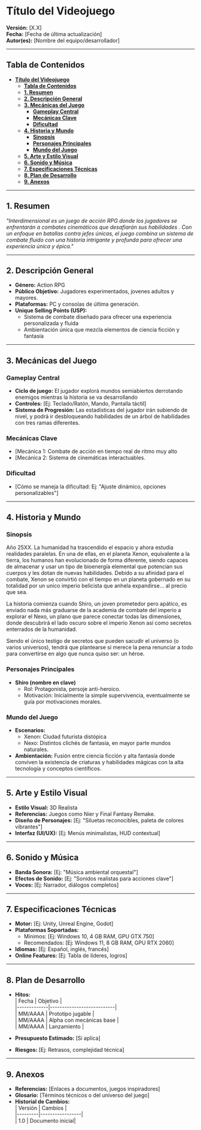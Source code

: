 # **Título del Videojuego**  
**Versión:** [X.X]  
**Fecha:** [Fecha de última actualización]  
**Autor(es):** [Nombre del equipo/desarrollador]  

---

## **Tabla de Contenidos**  
- [**Título del Videojuego**](#título-del-videojuego)
  - [**Tabla de Contenidos**](#tabla-de-contenidos)
  - [**1. Resumen**](#1-resumen)
  - [**2. Descripción General**](#2-descripción-general)
  - [**3. Mecánicas del Juego**](#3-mecánicas-del-juego)
    - [**Gameplay Central**](#gameplay-central)
    - [**Mecánicas Clave**](#mecánicas-clave)
    - [**Dificultad**](#dificultad)
  - [**4. Historia y Mundo**](#4-historia-y-mundo)
    - [**Sinopsis**](#sinopsis)
    - [**Personajes Principales**](#personajes-principales)
    - [**Mundo del Juego**](#mundo-del-juego)
  - [**5. Arte y Estilo Visual**](#5-arte-y-estilo-visual)
  - [**6. Sonido y Música**](#6-sonido-y-música)
  - [**7. Especificaciones Técnicas**](#7-especificaciones-técnicas)
  - [**8. Plan de Desarrollo**](#8-plan-de-desarrollo)
  - [**9. Anexos**](#9-anexos)

---

## **1. Resumen**  

 *"Interdimensional es un juego de acción RPG donde los jugadores se enfrentarán a combates cinemáticos que desafiarán sus habilidades . Con un enfoque en batallas contra jefes únicas, el juego combina un sistema de combate fluido con una historia intrigante y profunda para ofrecer una experiencia única y épica."*

---

## **2. Descripción General**  
- **Género:** Action RPG
- **Público Objetivo:** Jugadores experimentados, jovenes adultos y mayores.
- **Plataformas:** PC y consolas de última generación.
- **Unique Selling Points (USP):**  
  - Sistema de combate diseñado para ofrecer una experiencia personalizada y fluida 
  - Ambientación única que mezcla elementos de ciencia ficción y fantasía 

---

## **3. Mecánicas del Juego**  
### **Gameplay Central**  
- **Ciclo de juego:** El jugador explorá mundos semiabiertos derrotando enemigos mientras la historia se va desarrollando 
- **Controles:** [Ej: Teclado/Ratón, Mando, Pantalla táctil]  
- **Sistema de Progresión:** Las estadísticas del jugador irán subiendo de nivel, y podrá ir desbloqueando habilidades de un árbol de habilidades con tres ramas diferentes.

### **Mecánicas Clave**  
- [Mecánica 1: Combate de acción en tiempo real de ritmo muy alto  
- [Mecánica 2: Sistema de cinemáticas interactuables.  

### **Dificultad**  
- [Cómo se maneja la dificultad: Ej: "Ajuste dinámico, opciones personalizables"]  

---

## **4. Historia y Mundo**  
### **Sinopsis**  
Año 25XX. La humanidad ha trascendido el espacio y ahora estudia realidades paralelas.
 En una de ellas, en el planeta Xenon, equivalente a la tierra, los humanos han evolucionado de forma diferente, siendo capaces de almacenar y usar un tipo de bioenergía elemental que potencian sus cuerpos y les dotan de nuevas habilidades. Debido a su afinidad para el combate, Xenon se convirtió con el tiempo en un planeta gobernado en su totalidad por un unico imperio belicista que anhela expandirse... al precio que sea.

La historia comienza cuando Shiro, un joven prometedor pero apático, es enviado nada más graduarse de la academia de combate del imperio a explorar el Nexo, un plano que parece conectar todas las dimensiones, donde descubrirá el lado oscuro sobre el imperio Xenon así como secretos enterrados de la humanidad.

Siendo el único testigo de secretos que pueden sacudir el universo (o varios universos), tendrá que plantearse si merece la pena renunciar a todo para convertirse en algo que nunca quiso ser: un héroe.

### **Personajes Principales**  
- **Shiro (nombre en clave)**  
  - Rol: Protagonista, persoje anti-heroico.
  - Motivación: Inicialmente la simple supervivencia, eventualmente se guía por motivaciones morales.

### **Mundo del Juego**  
- **Escenarios:** 
  - Xenon: Ciudad futurista distópica
  - Nexo: Distintos clichés de fantasía, en mayor parte mundos naturales. 
- **Ambientación:** Fusión entre ciencia ficción y alta fantasía donde conviven la existencia de criaturas y habilidades mágicas con la alta tecnología y conceptos científicos. 

---

## **5. Arte y Estilo Visual**  
- **Estilo Visual:** 3D Realista  
- **Referencias:** Juegos como Nier y Final Fantasy Remake.
- **Diseño de Personajes:** [Ej: "Siluetas reconocibles, paleta de colores vibrantes"]  
- **Interfaz (UI/UX):** [Ej: Menús minimalistas, HUD contextual]  

---

## **6. Sonido y Música**  
- **Banda Sonora:** [Ej: "Música ambiental orquestal"]  
- **Efectos de Sonido:** [Ej: "Sonidos realistas para acciones clave"]  
- **Voces:** [Ej: Narrador, diálogos completos]  

---

## **7. Especificaciones Técnicas**  
- **Motor:** [Ej: Unity, Unreal Engine, Godot]  
- **Plataformas Soportadas:**  
  - Mínimos: [Ej: Windows 10, 4 GB RAM, GPU GTX 750]  
  - Recomendados: [Ej: Windows 11, 8 GB RAM, GPU RTX 2060]  
- **Idiomas:** [Ej: Español, inglés, francés]  
- **Online Features:** [Ej: Tabla de líderes, logros]  

---

## **8. Plan de Desarrollo**  
- **Hitos:**  
  | Fecha       | Objetivo                  |  
  |-------------|---------------------------|  
  | MM/AAAA     | Prototipo jugable         |  
  | MM/AAAA     | Alpha con mecánicas base  |  
  | MM/AAAA     | Lanzamiento               |  

- **Presupuesto Estimado:** [Si aplica]  
- **Riesgos:** [Ej: Retrasos, complejidad técnica]  

---

## **9. Anexos**  
- **Referencias:** [Enlaces a documentos, juegos inspiradores]  
- **Glosario:** [Términos técnicos o del universo del juego]  
- **Historial de Cambios:**  
  | Versión | Cambios         |  
  |---------|-----------------|  
  | 1.0     | Documento inicial|  